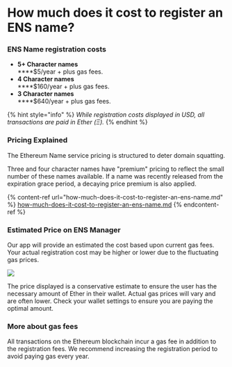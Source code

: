 # How much does it cost to register an ENS name?

### ENS Name registration costs

* **5+ Character names**\
  ****$5/year + plus gas fees.
* **4 Character names**\
  ****$160/year + plus gas fees.
* **3 Character names**\
  ****$640/year + plus gas fees.

{% hint style="info" %}
_While registration costs displayed in USD, all transactions are paid in Ether (Ξ)._
{% endhint %}

### Pricing Explained

The Ethereum Name service pricing is structured to deter domain squatting.

Three and four character names have "premium" pricing to reflect the small number of these names available. If a name was recently released from the expiration grace period, a decaying price premium is also applied.

{% content-ref url="how-much-does-it-cost-to-register-an-ens-name.md" %}
[how-much-does-it-cost-to-register-an-ens-name.md](how-much-does-it-cost-to-register-an-ens-name.md)
{% endcontent-ref %}

### Estimated Price on ENS Manager

Our app will provide an estimated the cost based upon current gas fees. Your actual registration cost may be higher or lower due to the fluctuating gas prices.

![](../../.gitbook/assets/cost\_to\_register\_ens\_name\_1.png)

The price displayed is a conservative estimate to ensure the user has the necessary amount of Ether in their wallet. Actual gas prices will vary and are often lower. Check your wallet settings to ensure you are paying the optimal amount.

### More about gas fees

All transactions on the Ethereum blockchain incur a gas fee in addition to the registration fees. We recommend increasing the registration period to avoid paying gas every year.
